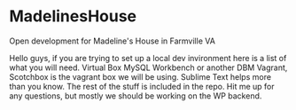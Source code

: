# MadelinesHouse
Open development for Madeline's House in Farmville VA

Hello guys, if you are trying to set up a local dev invironment here is a list of what you will need.
  Virtual Box
  MySQL Workbench or another DBM 
  Vagrant, Scotchbox is the vagrant box we will be using. 
  Sublime Text helps more than you know. 
  The rest of the stuff is included in the repo. 
Hit me up for any questions, but mostly we should be working on the WP backend. 
  
  
